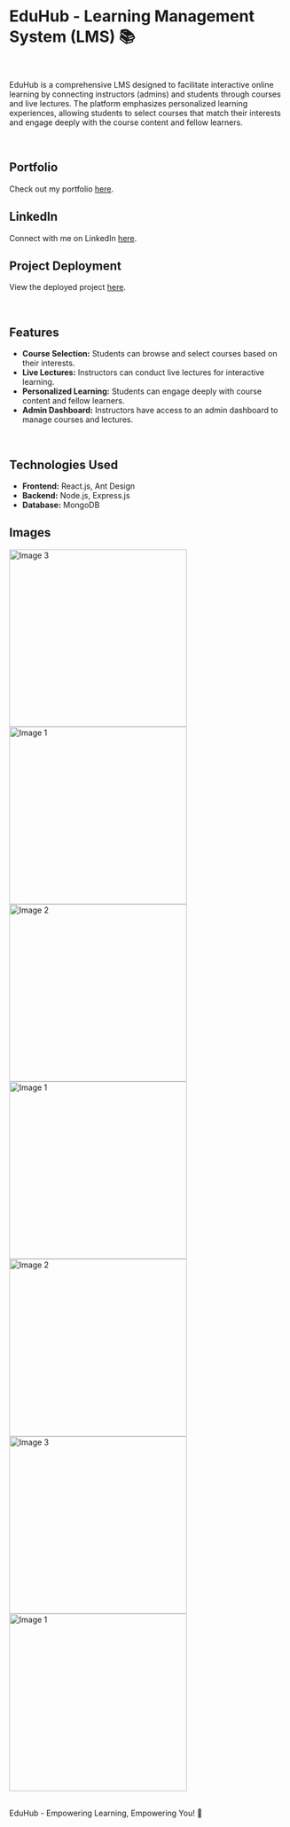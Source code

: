 <h1>EduHub - Learning Management System (LMS) 📚</h1>
<br/>

<p>EduHub is a comprehensive LMS designed to facilitate interactive online learning by connecting instructors (admins) and students through courses and live lectures. The platform emphasizes personalized learning experiences, allowing students to select courses that match their interests and engage deeply with the course content and fellow learners.</p>
<br/>
<h2>Portfolio</h2>
<p>Check out my portfolio <a href="https://mdfaizan973.github.io/">here</a>.</p>

<h2>LinkedIn</h2>
<p>Connect with me on LinkedIn <a href="https://www.linkedin.com/in/md-faizan973/">here</a>.</p>

<h2>Project Deployment</h2>
<p>View the deployed project <a href="https://faizanlms.vercel.app/">here</a>.</p>

<br/>
<h2>Features</h2>
<ul>
  <li><strong>Course Selection:</strong> Students can browse and select courses based on their interests.</li>
  <li><strong>Live Lectures:</strong> Instructors can conduct live lectures for interactive learning.</li>
  <li><strong>Personalized Learning:</strong> Students can engage deeply with course content and fellow learners.</li>
  <li><strong>Admin Dashboard:</strong> Instructors have access to an admin dashboard to manage courses and lectures.</li>
</ul>

<br/>

<h2>Technologies Used</h2>
<ul>
  <li><strong>Frontend:</strong> React.js, Ant Design</li>
  <li><strong>Backend:</strong> Node.js, Express.js</li>
  <li><strong>Database:</strong> MongoDB</li>
</ul>

<h2>Images</h2>
<div style="center" >
  
<img src="https://github.com/mdfaizan973/EduHub-idea_clan/assets/106812942/ccee7c0f-1acd-4791-8208-b09b973f5cb1" alt="Image 3" style="width: 320px; margin-right: 10px;">
<img src="https://github.com/mdfaizan973/EduHub-idea_clan/assets/106812942/b45cf022-8a82-43e4-bff2-7325dc02da64" alt="Image 1" style="width: 320px; margin-right: 10px;">
<img src="https://github.com/mdfaizan973/EduHub-idea_clan/assets/106812942/822732a9-de63-443e-8dfd-5e6356dac2f5" alt="Image 2" style="width: 320px; margin-right: 10px;">
<img src="https://github.com/mdfaizan973/EduHub-idea_clan/assets/106812942/9ed11f7a-cae2-4160-a0a0-9980650afec2" alt="Image 1" style="width: 320px; margin-right: 10px;">
<img src="https://github.com/mdfaizan973/EduHub-idea_clan/assets/106812942/29757133-ce55-45c2-85da-b999ef14aacc" alt="Image 2" style="width: 320px; margin-right: 10px;">
<img src="https://github.com/mdfaizan973/EduHub-idea_clan/assets/106812942/74af95bf-5fc8-4871-a852-d6b674249ca2" alt="Image 3" style="width: 320px; margin-right: 10px;">
<img src="https://github.com/mdfaizan973/EduHub-idea_clan/assets/106812942/f25b265e-9117-4b7e-8c32-c66810ef1c17" alt="Image 1" style="width: 320px; margin-right: 10px;">

</div>

<br/>
<p>EduHub - Empowering Learning, Empowering You! 🚀</p>
